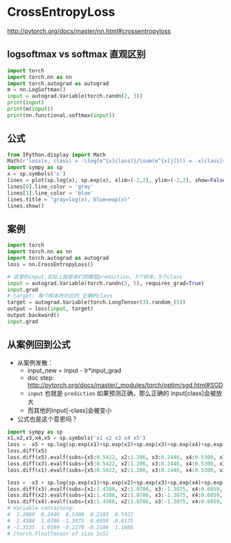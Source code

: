 # CrossEntropyLoss
http://pytorch.org/docs/master/nn.html#crossentropyloss

## logsoftmax vs softmax 直观区别
```python
import torch
import torch.nn as nn
import torch.autograd as autograd
m = nn.LogSoftmax()
input = autograd.Variable(torch.randn(2, 3))
print(input)
print(m(input))
print(nn.functional.softmax(input))
```

## 公式
```python
from IPython.display import Math
Math(r'loss(x, class) = -\log(e^{x[class]}/\sum(e^{x[j]})) = -x[class]+\log(\sum_j(e^{x[j]}))')
import sympy as sp
x = sp.symbols('x')
lines = plot(sp.log(x), sp.exp(x), xlim=(-2,2), ylim=(-2,2), show=False)
lines[0].line_color = 'gray'
lines[1].line_color = 'blue'
lines.title = "gray=log(x), blue=exp(x)"
lines.show()
```

## 案例
```python
import torch
import torch.nn as nn
import torch.autograd as autograd
loss = nn.CrossEntropyLoss()

# 这里的input,实际上就是我们的模型prediction, 3个样本，5个class
input = autograd.Variable(torch.randn(3, 5), requires_grad=True)
input.grad
# target: 每个样本所对应的 正确的class
target = autograd.Variable(torch.LongTensor(3).random_(5))
output = loss(input, target)
output.backward()
input.grad

```

## 从案例回到公式
- 从案例发散：
	- input_new = input - lr*input_grad
	- doc step: http://pytorch.org/docs/master/_modules/torch/optim/sgd.html#SGD
	- `input` 也就是 `prediction` 如果预测正确，那么正确的 input[class]会被放大
	- 而其他的input[-class]会被变小
- 公式也是这个意思吗？

```python
import sympy as sp
x1,x2,x3,x4,x5 = sp.symbols('x1 x2 x3 x4 x5')
loss = -x5 + sp.log(sp.exp(x1)+sp.exp(x2)+sp.exp(x3)+sp.exp(x4)+sp.exp(x5))
loss.diff(x5)
loss.diff(x5).evalf(subs={x5:0.5422, x2:1.286, x3:0.2446, x4:0.5300, x1:0.2103})
loss.diff(x3).evalf(subs={x5:0.5422, x2:1.286, x3:0.2446, x4:0.5300, x1:0.2103})
loss.diff(x1).evalf(subs={x5:0.5422, x2:1.286, x3:0.2446, x4:0.5300, x1:0.2103})

loss = -x3 + sp.log(sp.exp(x1)+sp.exp(x2)+sp.exp(x3)+sp.exp(x4)+sp.exp(x5))
loss.diff(x3).evalf(subs={x1:1.4388, x2:1.0786, x3:-1.3075, x4:0.6059, x5:-0.8175})
loss.diff(x2).evalf(subs={x1:1.4388, x2:1.0786, x3:-1.3075, x4:0.6059, x5:-0.8175})
loss.diff(x4).evalf(subs={x1:1.4388, x2:1.0786, x3:-1.3075, x4:0.6059, x5:-0.8175})
# Variable containing:
#  1.2860  0.2446  0.5300  0.2103  0.5422
#  1.4388  1.0786 -1.3075  0.6059 -0.8175
# -1.3135  1.0184 -0.2270 -0.2106  1.1886
# [torch.FloatTensor of size 3x5]
```
